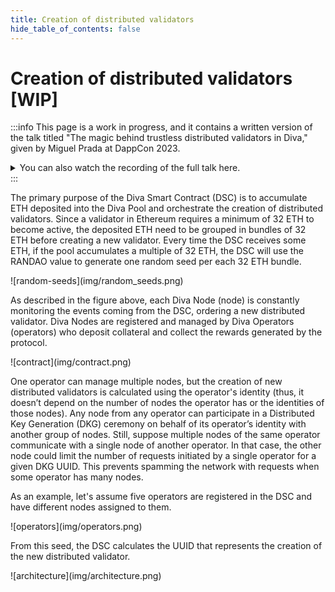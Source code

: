 ```yaml
---
title: Creation of distributed validators
hide_table_of_contents: false
---
```


# Creation of distributed validators [WIP]

:::info
This page is a work in progress, and it contains a written version of the talk titled "The magic behind trustless distributed validators in Diva," given by Miguel Prada at DappCon 2023.

<details>
  <summary>You can also watch the recording of the full talk here.</summary>
  <div>
    <br/>
    <center>
    <iframe width="560" height="315" src="https://www.youtube.com/embed/IHgMk15g2D4?si=PCQ8xhXX8vAYSkNg" title="YouTube video player" frameborder="0" allow="accelerometer; autoplay; clipboard-write; encrypted-media; gyroscope; picture-in-picture; web-share" allowfullscreen></iframe>
    </center>
  </div>
</details>
:::

The primary purpose of the Diva Smart Contract (DSC) is to accumulate ETH deposited into the Diva Pool and orchestrate the creation of distributed validators. Since a validator in Ethereum requires a minimum of 32 ETH to become active, the deposited ETH need to be grouped in bundles of 32 ETH before creating a new validator. Every time the DSC receives some ETH, if the pool accumulates a multiple of 32 ETH, the DSC will use the RANDAO value to generate one random seed per each 32 ETH bundle.

<div style={{textAlign: 'center'}}>
![random-seeds](img/random_seeds.png)
</div>

As described in the figure above, each Diva Node (node) is constantly monitoring the events coming from the DSC, ordering a new distributed validator. Diva Nodes are registered and managed by Diva Operators (operators) who deposit collateral and collect the rewards generated by the protocol. 

<div style={{textAlign: 'center'}}>
![contract](img/contract.png)
</div>

One operator can manage multiple nodes, but the creation of new distributed validators is calculated using the operator's identity (thus, it doesn’t depend on the number of nodes the operator has or the identities of those nodes). Any node from any operator can participate in a Distributed Key Generation (DKG) ceremony on behalf of its operator’s identity with another group of nodes. Still, suppose multiple nodes of the same operator communicate with a single node of another operator. In that case, the other node could limit the number of requests initiated by a single operator for a given DKG UUID. This prevents spamming the network with requests when some operator has many nodes.

As an example, let's assume five operators are registered in the DSC and have different nodes assigned to them.

<div style={{textAlign: 'center'}}>
![operators](img/operators.png)
</div>

From this seed, the DSC calculates the UUID that represents the creation of the new distributed validator.

<div style={{textAlign: 'center'}}>
![architecture](img/architecture.png)
</div>
